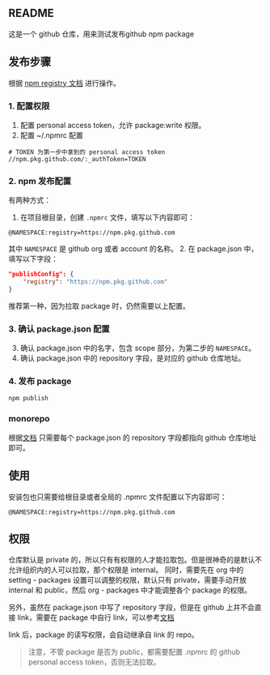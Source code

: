 ## README

这是一个 github 仓库，用来测试发布github npm package

## 发布步骤

根据 [npm registry 文档](https://docs.github.com/en/packages/working-with-a-github-packages-registry/working-with-the-npm-registry) 进行操作。

### 1. 配置权限

1. 配置 personal access token，允许 package:write 权限。
2. 配置 ~/.npmrc 配置

```shell
# TOKEN 为第一步中拿到的 personal access token
//npm.pkg.github.com/:_authToken=TOKEN
```

### 2. npm 发布配置

有两种方式：

1. 在项目根目录，创建 `.npmrc` 文件，填写以下内容即可：  
```
@NAMESPACE:registry=https://npm.pkg.github.com
```
其中 `NAMESPACE` 是 github org 或者 account 的名称。
2. 在 package.json 中，填写以下字段：  
```json
"publishConfig": {
    "registry": "https://npm.pkg.github.com"
}
```

推荐第一种，因为拉取 package 时，仍然需要以上配置。

### 3. 确认 package.json 配置

3. 确认 package.json 中的名字，包含 scope 部分，为第二步的 `NAMESPACE`。
4. 确认 package.json 中的 repository 字段，是对应的 github 仓库地址。

### 4. 发布 package

```shell
npm publish
```

### monorepo

根据[文档](https://docs.github.com/en/packages/working-with-a-github-packages-registry/working-with-the-npm-registry#authenticating-to-github-packages) 只需要每个 package.json 的 repository 字段都指向 github 仓库地址即可。

## 使用

安装包也只需要给根目录或者全局的 .npmrc 文件配置以下内容即可：

```
@NAMESPACE:registry=https://npm.pkg.github.com
```

## 权限

仓库默认是 private 的，所以只有有权限的人才能拉取包。但是很神奇的是默认不允许组织内的人可以拉取，那个权限是 internal。
同时，需要先在 org 中的 setting - packages 设置可以调整的权限，默认只有 private，需要手动开放 internal 和 public，然后 org - packages 中才能调整各个 package 的权限。

另外，虽然在 package.json 中写了 repository 字段，但是在 github 上并不会直接 link，需要在 package 中自行 link，可以参考[文档](https://docs.github.com/en/packages/learn-github-packages/connecting-a-repository-to-a-package)

link 后，package 的读写权限，会自动继承自 link 的 repo。

>注意，不管 package 是否为 public，都需要配置 .npmrc 的 github personal access token，否则无法拉取。